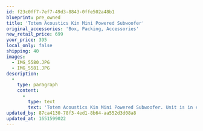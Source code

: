 ```yaml
---
id: f23c0ff7-7ef7-49d3-8843-0ffe502a48b1
blueprint: pre_owned
title: 'Totem Acoustics Kin Mini Powered Subwoofer'
original_accessories: 'Box, Packing, Accessories'
new_retail_price: 699
your_price: 395
local_only: false
shipping: 40
images:
  - IMG_5580.JPG
  - IMG_5581.JPG
description:
  -
    type: paragraph
    content:
      -
        type: text
        text: 'Totem Acoustics Kin Mini Powered Subwoofer. Unit is in excellent physical and functional condition with original box, packing and accessories. Sold as new for $699.00'
updated_by: 87ca4130-78f3-4ed1-8b64-aa552d3d08a8
updated_at: 1651599022
---
```


